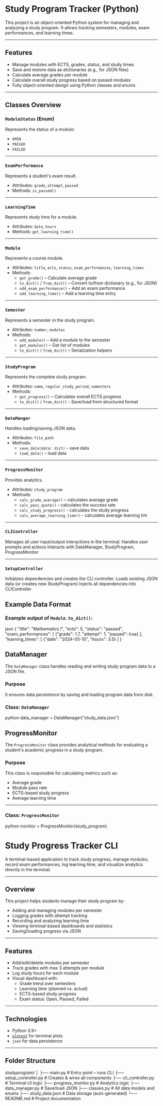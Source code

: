 # Study Program Tracker (Python)

This project is an object-oriented Python system for managing and analyzing a study program. It allows tracking semesters, modules, exam performances, and learning times.

---

## Features

- Manage modules with ECTS, grades, status, and study times
- Save and restore data as dictionaries (e.g., for JSON files)
- Calculate average grades per module
- Calculate overall study progress based on passed modules
- Fully object-oriented design using Python classes and enums

---

## Classes Overview

### `ModuleStatus` (Enum)
Represents the status of a module:
- `OPEN`
- `PASSED`
- `FAILED`

---

### `ExamPerformance`
Represents a student's exam result.
- Attributes: `grade`, `attempt`, `passed`
- Methods: `is_passed()`

---

### `LearningTime`
Represents study time for a module.
- Attributes: `date`, `hours`
- Methods: `get_learning_time()`

---

### `Module`
Represents a course module.
- Attributes: `title`, `ects`, `status`, `exam_performances`, `learning_times`
- Methods:
  - `get_grade()` – Calculate average grade
  - `to_dict()` / `from_dict()` – Convert to/from dictionary (e.g., for JSON)
  - `add_exam_performance()` – Add an exam performance
  - `add_learning_time()` – Add a learning time entry

---

### `Semester`
Represents a semester in the study program.
- Attributes: `number`, `modules`
- Methods:
  - `add_module()` – Add a module to the semester
  - `get_modules()` – Get list of modules
  - `to_dict()` / `from_dict()` – Serialization helpers

---

### `StudyProgram`
Represents the complete study program.
- Attributes: `name`, `regular_study_period`, `semesters`
- Methods:
  - `get_progress()` – Calculates overall ECTS progress
  - `to_dict()` / `from_dict()` – Save/load from structured format

---

### `DataManger`
Handles loading/saving JSON data.
- Attributes: `file_path`
- Methods:
  - `save_data(data: dict)` – save data
  - `load_data()` – load data

---

### `ProgressMonitor`
Provides analytics.
- Attributes: `study_program`
- Methods:
  - `calc_grade_average()` – calculates average grade
  - `calc_pass_quote()` – calculates the success rate
  - `calc_study_progress()` - calculates the study progress
  - `calc_average_learning_time()` - calculates average learning tim

---

### `CLIController`
Manages all user input/output interactions in the terminal.
Handles user prompts and actions
Interacts with DataManager, StudyProgram, ProgressMonitor

---

### `SetupController`
Initializes dependencies and creates the CLI controller.
Loads existing JSON data (or creates new StudyProgram)
Injects all dependencies into CLIController

## Example Data Format

### Example output of `Module.to_dict()`:

json
{
  "title": "Mathematics I",
  "ects": 5,
  "status": "passed",
  "exam_performances": [
    {"grade": 1.7, "attempt": 1, "passed": true}
  ],
  "learning_times": [
    {"date": "2024-05-10", "hours": 3.5}
  ]
}


## DataManager

The `DataManager` class handles reading and writing study program data to a JSON file.

### Purpose

It ensures data persistence by saving and loading program data from disk.

### Class: `DataManager`

python
data_manager = DataManager("study_data.json")

## ProgressMonitor

The `ProgressMonitor` class provides analytical methods for evaluating a student's academic progress in a study program.

### Purpose

This class is responsible for calculating metrics such as:
- Average grade
- Module pass rate
- ECTS-based study progress
- Average learning time

---

### Class: `ProgressMonitor`

python
monitor = ProgressMonitor(study_program)

# Study Progress Tracker CLI

A terminal-based application to track study progress, manage modules, record exam performances, log learning time, and visualize analytics directly in the terminal.

---

## Overview

This project helps students manage their study program by:

- Adding and managing modules per semester
- Logging grades with attempt tracking
- Recording and analyzing learning time
- Viewing terminal-based dashboards and statistics
- Saving/loading progress via JSON

---

## Features

- Add/edit/delete modules per semester
- Track grades with max 3 attempts per module
- Log study hours for each module
- Visual dashboard with:
  - Grade trend over semesters
  - Learning time (planned vs. actual)
  - ECTS-based study progress
  - Exam status: Open, Passed, Failed

---

## Technologies

- Python 3.9+
- [`plotext`](https://pypi.org/project/plotext/) for terminal plots
- `json` for data persistence

---

## Folder Structure
studyprogram/
│
├── main.py                # Entry point – runs CLI
├── setup_controller.py    # Creates & wires all components
├── cli_controller.py      # Terminal UI logic
├── progress_monitor.py    # Analytics logic
├── data_manager.py        # Save/load JSON
├── classes.py             # All data models and enums
├── study_data.json        # Data storage (auto-generated)
└── README.md              # Project documentation

